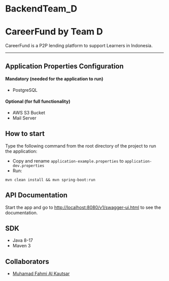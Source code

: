 # BackendTeam_D

# CareerFund by Team D

CareerFund is a P2P lending platform to support Learners in Indonesia.

---

## Application Properties Configuration

#### Mandatory (needed for the application to run)

- PostgreSQL

#### Optional (for full functionality)

- AWS S3 Bucket
- Mail Server

## How to start

Type the following command from the root directory of the project to run the application:

- Copy and rename `application-example.properties` to `application-dev.properties`
- Run:

```
mvn clean install && mvn spring-boot:run
```

## API Documentation

Start the app and go to [http://localhost:8080/v1/swagger-ui.html](http://localhost:8080/v1/swagger-ui.html) to see the documentation.

## SDK

- Java 8-17
- Maven 3

## Collaborators

- [Muhamad Fahmi Al Kautsar](https://gitlab.com/mfahmialkautsar)
